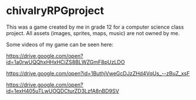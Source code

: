 # chivalryRPGproject

This was a game created by me in grade 12 for a computer science class project.
All assets (images, sprites, maps, music) are not owned by me.


Some videos of my game can be seen here:

https://drive.google.com/open?id=1a0rwUQQhxHHxHCiZS8BLWZGmF8pUzLDO

https://drive.google.com/open?id=1ButhjVweGcDJzZHd4VqUs_--zBuZ_xsF

https://drive.google.com/open?id=1exH405uTLwUOQDCturZD3LzfA8nBD9SV
